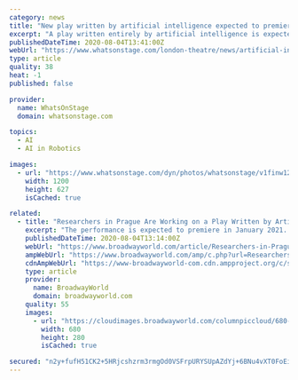 ```yaml
---
category: news
title: "New play written by artificial intelligence expected to premiere in 2021"
excerpt: "A play written entirely by artificial intelligence is expected to premiere next January. Created by Czech researchers at Charles University, Švanda Theater and the Academy of Performing Arts in Prague, the piece will be a new reimagining of science ..."
publishedDateTime: 2020-08-04T13:41:00Z
webUrl: "https://www.whatsonstage.com/london-theatre/news/artificial-intelligence-play-premiere-2021_52124.html"
type: article
quality: 38
heat: -1
published: false

provider:
  name: WhatsOnStage
  domain: whatsonstage.com

topics:
  - AI
  - AI in Robotics

images:
  - url: "https://www.whatsonstage.com/dyn/photos/whatsonstage/v1finw1200x0y0w1200h607/have-you-learnt-your-lines-143349.jpg"
    width: 1200
    height: 627
    isCached: true

related:
  - title: "Researchers in Prague Are Working on a Play Written by Artificial Intelligence"
    excerpt: "The performance is expected to premiere in January 2021. Researchers at Charles University, Švanda Theater and the Academy of Performing Arts in Prague are working on theatrical performance written by artificial intelligence, Techxplore reports."
    publishedDateTime: 2020-08-04T13:14:00Z
    webUrl: "https://www.broadwayworld.com/article/Researchers-in-Prague-Are-Working-on-a-Play-Written-by-Artificial-Intelligence-20200804"
    ampWebUrl: "https://www.broadwayworld.com/amp/c.php?url=Researchers-in-Prague-Are-Working-on-a-Play-Written-by-Artificial-Intelligence-20200804"
    cdnAmpWebUrl: "https://www-broadwayworld-com.cdn.ampproject.org/c/s/www.broadwayworld.com/amp/c.php?url=Researchers-in-Prague-Are-Working-on-a-Play-Written-by-Artificial-Intelligence-20200804"
    type: article
    provider:
      name: BroadwayWorld
      domain: broadwayworld.com
    quality: 55
    images:
      - url: "https://cloudimages.broadwayworld.com/columnpiccloud/680-c6448d28d830bae5550cd1fd96987bc1.jpg"
        width: 680
        height: 280
        isCached: true

secured: "n2y+fufH51CK2+5HRjcshzrm3rmgOd0VSFrpURYSUpAZdYj+6BNu4vXT0FoEiKIX8J/7mcMCJdC/EIKVlN69QqJuOpabM4kcV74ylfXHNNXq2FJlpg1hUaMQri3RxBdpOmXgkbr60qC9V0NJmBTjb2sSgOqUZ2nXMvQE+MGc1FmSCgJxhmcIjp8XX3yLSAKg6UEEccVQ/yGrVtSGhhq6fasPIajOeZ0G/KT9T53Hpdh7oA7PATx2icMhrTF+mRto/VBPZWPhlCnwKVGMTxQcSl7bpiQR3oCQLcSojq+uW+zbI/Z9/uzOgv7Kkc++wt3AsSkUwggKLgvQZrz5TAo1Xw==;8ammAXMsW/SAPWQV3HZ5XA=="
---
```


